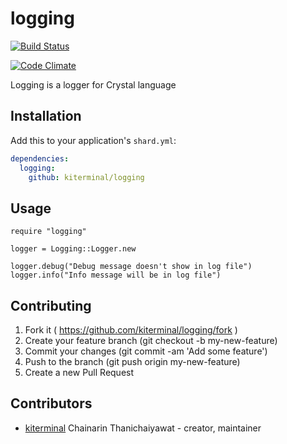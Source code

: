 # logging

[![Build Status](https://travis-ci.org/kiterminal/logging.svg?branch=master)](https://travis-ci.org/kiterminal/logging)

[![Code Climate](https://codeclimate.com/github/kiterminal/logging/badges/gpa.svg)](https://codeclimate.com/github/kiterminal/logging)

Logging is a logger for Crystal language

## Installation

Add this to your application's `shard.yml`:

```yaml
dependencies:
  logging:
    github: kiterminal/logging
```

## Usage

```crystal
require "logging"

logger = Logging::Logger.new

logger.debug("Debug message doesn't show in log file")
logger.info("Info message will be in log file")

```

## Contributing

1. Fork it ( https://github.com/kiterminal/logging/fork )
2. Create your feature branch (git checkout -b my-new-feature)
3. Commit your changes (git commit -am 'Add some feature')
4. Push to the branch (git push origin my-new-feature)
5. Create a new Pull Request

## Contributors

- [kiterminal](https://github.com/kiterminal) Chainarin Thanichaiyawat - creator, maintainer

